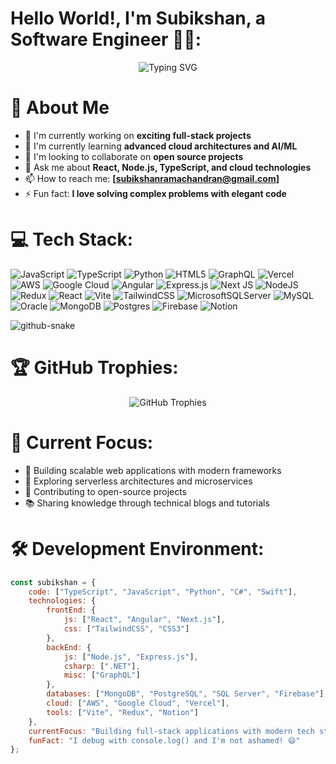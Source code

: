 # Hello World!, I'm Subikshan, a Software Engineer 👋🏼:

<div align="center">
  <img src="https://readme-typing-svg.herokuapp.com?font=Fira+Code&pause=1000&color=2196F3&center=true&vCenter=true&width=435&lines=Full+Stack+Software+Engineer;Always+learning+new+things;Building+amazing+applications" alt="Typing SVG" />
</div>

# 🚀 About Me

- 🔭 I'm currently working on **exciting full-stack projects**
- 🌱 I'm currently learning **advanced cloud architectures and AI/ML**
- 👯 I'm looking to collaborate on **open source projects**
- 💬 Ask me about **React, Node.js, TypeScript, and cloud technologies**
- 📫 How to reach me: **[subikshanramachandran@gmail.com]**
- ⚡ Fun fact: **I love solving complex problems with elegant code**

# 💻 Tech Stack:
![JavaScript](https://img.shields.io/badge/javascript-%23323330.svg?style=for-the-badge&logo=javascript&logoColor=%23F7DF1E) ![TypeScript](https://img.shields.io/badge/typescript-%23007ACC.svg?style=for-the-badge&logo=typescript&logoColor=white) ![Python](https://img.shields.io/badge/python-3670A0?style=for-the-badge&logo=python&logoColor=ffdd54) ![HTML5](https://img.shields.io/badge/html5-%23E34F26.svg?style=for-the-badge&logo=html5&logoColor=white) ![GraphQL](https://img.shields.io/badge/-GraphQL-E10098?style=for-the-badge&logo=graphql&logoColor=white) ![Vercel](https://img.shields.io/badge/vercel-%23000000.svg?style=for-the-badge&logo=vercel&logoColor=white) ![AWS](https://img.shields.io/badge/AWS-%23FF9900.svg?style=for-the-badge&logo=amazon-aws&logoColor=white) ![Google Cloud](https://img.shields.io/badge/GoogleCloud-%234285F4.svg?style=for-the-badge&logo=google-cloud&logoColor=white) ![Angular](https://img.shields.io/badge/angular-%23DD0031.svg?style=for-the-badge&logo=angular&logoColor=white) ![Express.js](https://img.shields.io/badge/express.js-%23404d59.svg?style=for-the-badge&logo=express&logoColor=%2361DAFB) ![Next JS](https://img.shields.io/badge/Next-black?style=for-the-badge&logo=next.js&logoColor=white) ![NodeJS](https://img.shields.io/badge/node.js-6DA55F?style=for-the-badge&logo=node.js&logoColor=white) ![Redux](https://img.shields.io/badge/redux-%23593d88.svg?style=for-the-badge&logo=redux&logoColor=white) ![React](https://img.shields.io/badge/react-%2320232a.svg?style=for-the-badge&logo=react&logoColor=%2361DAFB) ![Vite](https://img.shields.io/badge/vite-%23646CFF.svg?style=for-the-badge&logo=vite&logoColor=white) ![TailwindCSS](https://img.shields.io/badge/tailwindcss-%2338B2AC.svg?style=for-the-badge&logo=tailwind-css&logoColor=white) ![MicrosoftSQLServer](https://img.shields.io/badge/Microsoft%20SQL%20Server-CC2927?style=for-the-badge&logo=microsoft%20sql%20server&logoColor=white) ![MySQL](https://img.shields.io/badge/mysql-%2300000f.svg?style=for-the-badge&logo=mysql&logoColor=white) ![Oracle](https://img.shields.io/badge/Oracle-F80000?style=for-the-badge&logo=oracle&logoColor=white) ![MongoDB](https://img.shields.io/badge/MongoDB-%234ea94b.svg?style=for-the-badge&logo=mongodb&logoColor=white) ![Postgres](https://img.shields.io/badge/postgres-%23316192.svg?style=for-the-badge&logo=postgresql&logoColor=white) ![Firebase](https://img.shields.io/badge/Firebase-039BE5?style=for-the-badge&logo=Firebase&logoColor=white) ![Notion](https://img.shields.io/badge/Notion-%23000000.svg?style=for-the-badge&logo=notion&logoColor=white)

<picture>
  <source media="(prefers-color-scheme: dark)" srcset="https://raw.githubusercontent.com/tobiasmeyhoefer/tobiasmeyhoefer/output/github-snake-dark.svg" />
  <source media="(prefers-color-scheme: light)" srcset="https://raw.githubusercontent.com/tobiasmeyhoefer/tobiasmeyhoefer/output/github-snake.svg" />
  <img alt="github-snake" src="https://raw.githubusercontent.com/tobiasmeyhoefer/tobiasmeyhoefer/output/github-snake.svg" />
</picture>

# 🏆 GitHub Trophies:
<div align="center">
  <img src="https://github-profile-trophy.vercel.app/?username=Subikshan0612&theme=radical&no-frame=false&no-bg=true&margin-w=4" alt="GitHub Trophies" />
</div>

# 🎯 Current Focus:
- 🔭 Building scalable web applications with modern frameworks
- 🌱 Exploring serverless architectures and microservices
- 🤝 Contributing to open-source projects
- 📚 Sharing knowledge through technical blogs and tutorials

# 🛠️ Development Environment:
```javascript
const subikshan = {
    code: ["TypeScript", "JavaScript", "Python", "C#", "Swift"],
    technologies: {
        frontEnd: {
            js: ["React", "Angular", "Next.js"],
            css: ["TailwindCSS", "CSS3"]
        },
        backEnd: {
            js: ["Node.js", "Express.js"],
            csharp: [".NET"],
            misc: ["GraphQL"]
        },
        databases: ["MongoDB", "PostgreSQL", "SQL Server", "Firebase"],
        cloud: ["AWS", "Google Cloud", "Vercel"],
        tools: ["Vite", "Redux", "Notion"]
    },
    currentFocus: "Building full-stack applications with modern tech stack",
    funFact: "I debug with console.log() and I'm not ashamed! 😄"
};
```